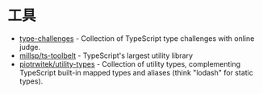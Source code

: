 # 工具

- [type-challenges](https://github.com/type-challenges/type-challenges) - Collection of TypeScript type challenges with online judge.
- [millsp/ts-toolbelt](https://github.com/millsp/ts-toolbelt) - TypeScript's largest utility library
- [piotrwitek/utility-types](https://github.com/piotrwitek/utility-types) - Collection of utility types, complementing TypeScript built-in mapped types and aliases (think "lodash" for static types).
